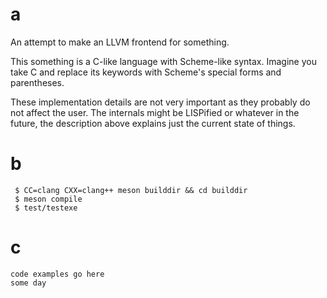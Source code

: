 # a
An attempt to make an LLVM frontend for something.

This something is a C-like language with Scheme-like syntax.
Imagine you take C and replace its keywords with Scheme's
special forms and parentheses.

These implementation details are not very important as they probably
do not affect the user. The internals might be LISPified or whatever
in the future, the description above explains just the current state of things.

# b

```console
 $ CC=clang CXX=clang++ meson builddir && cd builddir
 $ meson compile
 $ test/testexe
```

# c

```
code examples go here
some day
```
